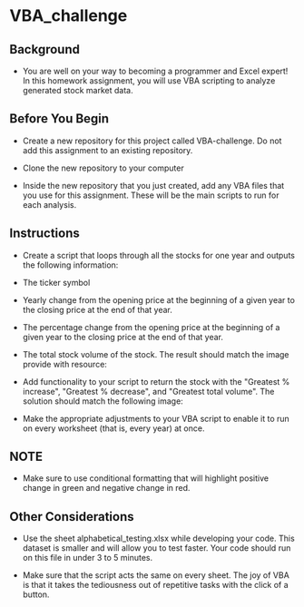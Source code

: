 # VBA_challenge

## Background
* You are well on your way to becoming a programmer and Excel expert! In this homework assignment, you will use VBA scripting to analyze generated stock market data.

## Before You Begin
* Create a new repository for this project called VBA-challenge. Do not add this assignment to an existing repository.

* Clone the new repository to your computer

* Inside the new repository that you just created, add any VBA files that you use for this assignment. These will be the main scripts to run for each analysis.

## Instructions
* Create a script that loops through all the stocks for one year and outputs the following information:

* The ticker symbol

* Yearly change from the opening price at the beginning of a given year to the closing price at the end of that year.

* The percentage change from the opening price at the beginning of a given year to the closing price at the end of that year.

* The total stock volume of the stock. The result should match the image provide with resource:

* Add functionality to your script to return the stock with the "Greatest % increase", "Greatest % decrease", and "Greatest total volume". The solution should match the following image:

* Make the appropriate adjustments to your VBA script to enable it to run on every worksheet (that is, every year) at once.

## NOTE
* Make sure to use conditional formatting that will highlight positive change in green and negative change in red.

## Other Considerations
* Use the sheet alphabetical_testing.xlsx while developing your code. This dataset is smaller and will allow you to test faster. Your code should run on this file in under 3 to 5 minutes.

* Make sure that the script acts the same on every sheet. The joy of VBA is that it takes the tediousness out of repetitive tasks with the click of a button.

